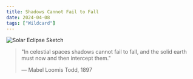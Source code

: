 ```yaml
---
title: Shadows Cannot Fail to Fall
date: 2024-04-08
tags: ["Wildcard"]
---
```


![Solar Eclipse Sketch](/rm_ation/images/solar-eclipse-889-jan-01-corona-todd.png)

> "In celestial spaces shadows cannot fail to fall, and the solid earth must now and then intercept them."
>
> — Mabel Loomis Todd, 1897

<!--x-->
